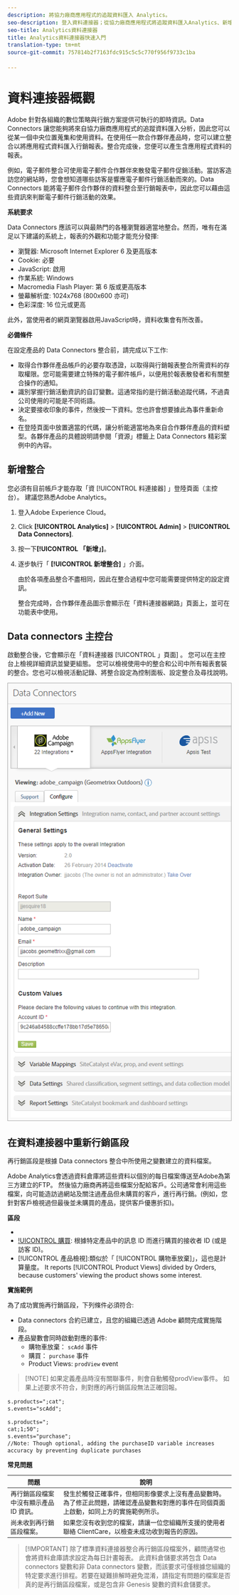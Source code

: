 ```yaml
---
description: 將協力廠商應用程式的追蹤資料匯入 Analytics。
seo-description: 登入資料連接器；從協力廠商應用程式將追蹤資料匯入Analytics、新增整合、資料連接器主控台。
seo-title: Analytics資料連接器
title: Analytics資料連接器快速入門
translation-type: tm+mt
source-git-commit: 757814b2f7163fdc915c5c5c770f956f9733c1ba

---
```



# 資料連接器概觀

Adobe 針對各組織的數位策略與行銷方案提供可執行的即時資訊。Data Connectors 讓您能夠將來自協力廠商應用程式的追蹤資料匯入分析，因此您可以從某一個中央位置蒐集和使用資料。在使用任一款合作夥伴產品時，您可以建立整合以將應用程式資料匯入行銷報表。整合完成後，您便可以產生含應用程式資料的報表。

例如，電子郵件整合可使用電子郵件合作夥伴來散發電子郵件促銷活動。當訪客造訪您的網站時，您會想知道哪些訪客是響應電子郵件行銷活動而來的。Data Connectors 能將電子郵件合作夥伴的資料整合至行銷報表中，因此您可以藉由這些資訊來判斷電子郵件行銷活動的效果。

**系統要求**

Data Connectors 應該可以與最熱門的各種瀏覽器適當地整合。然而，唯有在滿足以下建議的系統上，報表的外觀和功能才能充分發揮:

* 瀏覽器: Microsoft Internet Explorer 6 及更高版本
* Cookie: 必要
* JavaScript: 啟用
* 作業系統: Windows
* Macromedia Flash Player: 第 6 版或更高版本
* 螢幕解析度: 1024x768 (800x600 亦可)
* 色彩深度: 16 位元或更高

此外，當使用者的網頁瀏覽器啟用JavaScript時，資料收集會有所改善。

**必備條件**

在設定產品的 Data Connectors 整合前，請完成以下工作:

* 取得合作夥伴產品帳戶的必要存取憑證，以取得與行銷報表整合所需資料的存取權限。您可能需要建立特殊的電子郵件帳戶，以便用於報表散發者和有關整合操作的通知。
* 識別掌握行銷活動資訊的自訂變數。這通常指的是行銷活動追蹤代碼，不過貴公司使用的可能是不同術語。
* 決定要接收印象的事件，然後按一下資料。您也許會想要據此為事件重新命名。
* 在登陸頁面中放置適當的代碼，讓分析能適當地為來自合作夥伴產品的資料塑型。各夥伴產品的具體說明請參閱「資源」標籤上 Data Connectors 精彩案例中的內容。

## 新增整合

您必須有目前帳戶才能存取「資 [!UICONTROL 料連接器] 」登陸頁面（主控台）。 建議您熟悉Adobe Analytics。

1. 登入Adobe Experience Cloud。
1. Click **[!UICONTROL Analytics]** &gt; **[!UICONTROL Admin]** &gt; **[!UICONTROL Data Connectors]**.
1. 按一下&#x200B;**[!UICONTROL 「新增」]**。
1. 逐步執行「 **[!UICONTROL 新增整合]** 」介面。

   由於各項產品整合不盡相同，因此在整合過程中您可能需要提供特定的設定資訊。

   整合完成時，合作夥伴產品圖示會顯示在「資料連接器網路」頁面上，並可在功能表中使用。

## Data connectors 主控台

啟動整合後，它會顯示在「資料連接器 [!UICONTROL 」頁面] 。 您可以在主控台上檢視詳細資訊並變更組態。 您可以檢視使用中的整合和公司中所有報表套裝的整合。您也可以檢視活動記錄、將整合設定為控制面板、設定整合及尋找說明。

![資料連接器主控台](assets/data-connectors-console.png)

## 在資料連接器中重新行銷區段

再行銷區段是根據 Data connectors 整合中所使用之變數建立的資料檔案。

Adobe Analytics會透過資料倉庫將這些資料以個別的每日檔案傳送至Adobe為第三方建立的FTP。 然後協力廠商再將這些檔案分配給客戶。公司通常會利用這些檔案，向可能造訪過網站及關注過產品但未購買的客戶，進行再行銷。(例如，您針對客戶檢視過但最後並未購買的產品，提供客戶優惠折扣)。

**區段**

* [!UICONTROL  放棄購買]: 訪客新增項目至購物車但未購買的百分比。一般來說，此百分比是「訂單數」除以「購物車新增項目數」所組成的計算量度。
* [!UICONTROL 購買]: 根據特定產品中的訊息 ID 而進行購買的接收者 ID (或是訪客 ID)。
* [!UICONTROL 產品檢視]:類似於「 [!UICONTROL 購物車放棄]」，這也是計算量度。 It reports [!UICONTROL Product Views] divided by Orders, because customers' viewing the product shows some interest.

**實施範例**

為了成功實施再行銷區段，下列條件必須符合:

* Data connectors 合約已建立，且您的組織已透過 Adobe 顧問完成實施階段。
* 產品變數會同時啟動對應的事件:
   * 購物車放棄： `scAdd` 事件
   * 購買： `purchase` 事件
   * Product Views: `prodView` event

> [!NOTE] 如果定義產品時沒有關聯事件，則會自動觸發prodView事件。
如果上述要求不符合，則對應的再行銷區段無法正確回報。

[!UICONTROL 放棄購買]: 當使用者新增產品至購物車時會啟動:

```
s.products=";cat";
s.events="scAdd";
```

[!UICONTROL 購買]: 在購買確認頁面上啟動:

```
s.products=";
cat;1;50";
s.events="purchase";
//Note: Though optional, adding the purchaseID variable increases accuracy by preventing duplicate purchases
```

**常見問題**

| 問題 | 說明 |
| -----------| ---------- |  
| 再行銷區段檔案中沒有顯示產品 ID 資訊。 | 發生於觸發正確事件，但相同影像要求上沒有產品變數時。 為了修正此問題，請確認產品變數和對應的事件在同個頁面上啟動，如同上方的實施範例所示。 |
| 尚未收到再行銷區段檔案。 | 如果您沒有收到您的檔案，請讓一位您組織所支援的使用者聯絡 ClientCare，以檢查未成功收到報告的原因。 |


> [!IMPORTANT] 除了標準資料連接器整合再行銷區段檔案外，顧問通常也會將資料倉庫請求設定為每日計畫報表。 此資料倉儲要求將包含 Data connectors 變數和非 Data connectors 變數，而該要求可僅根據您組織的特定要求進行排程。若要在疑難排解時避免混淆，請指定有問題的檔案是否真的是再行銷區段檔案，或是包含非 Genesis 變數的資料倉儲要求。
